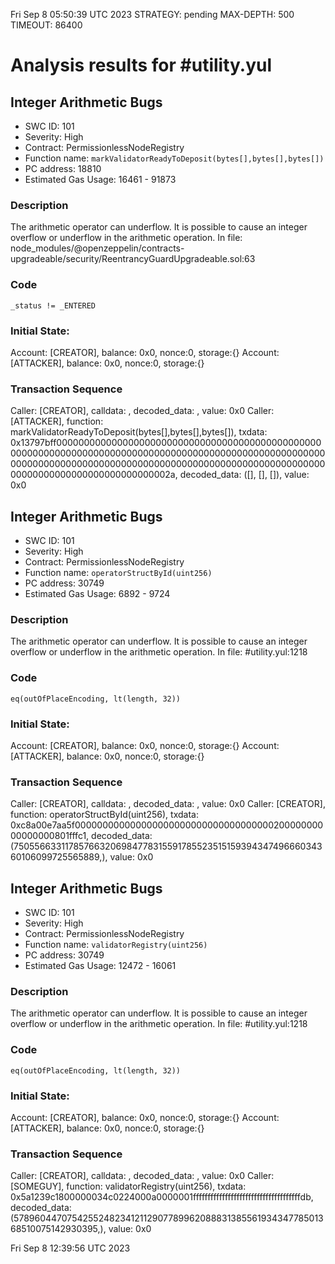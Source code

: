 Fri Sep  8 05:50:39 UTC 2023
STRATEGY: pending
MAX-DEPTH: 500
TIMEOUT: 86400
# Analysis results for #utility.yul

## Integer Arithmetic Bugs
- SWC ID: 101
- Severity: High
- Contract: PermissionlessNodeRegistry
- Function name: `markValidatorReadyToDeposit(bytes[],bytes[],bytes[])`
- PC address: 18810
- Estimated Gas Usage: 16461 - 91873

### Description

The arithmetic operator can underflow.
It is possible to cause an integer overflow or underflow in the arithmetic operation.
In file: node_modules/@openzeppelin/contracts-upgradeable/security/ReentrancyGuardUpgradeable.sol:63

### Code

```
_status != _ENTERED
```

### Initial State:

Account: [CREATOR], balance: 0x0, nonce:0, storage:{}
Account: [ATTACKER], balance: 0x0, nonce:0, storage:{}

### Transaction Sequence

Caller: [CREATOR], calldata: , decoded_data: , value: 0x0
Caller: [ATTACKER], function: markValidatorReadyToDeposit(bytes[],bytes[],bytes[]), txdata: 0x13797bff00000000000000000000000000000000000000000000000000000000000000000000000000000000000000000000000000000000000000000000000000000000000000000000000000000000000000000000000000000000000000000000002a, decoded_data: ([], [], []), value: 0x0


## Integer Arithmetic Bugs
- SWC ID: 101
- Severity: High
- Contract: PermissionlessNodeRegistry
- Function name: `operatorStructById(uint256)`
- PC address: 30749
- Estimated Gas Usage: 6892 - 9724

### Description

The arithmetic operator can underflow.
It is possible to cause an integer overflow or underflow in the arithmetic operation.
In file: #utility.yul:1218

### Code

```
eq(outOfPlaceEncoding, lt(length, 32))
```

### Initial State:

Account: [CREATOR], balance: 0x0, nonce:0, storage:{}
Account: [ATTACKER], balance: 0x0, nonce:0, storage:{}

### Transaction Sequence

Caller: [CREATOR], calldata: , decoded_data: , value: 0x0
Caller: [CREATOR], function: operatorStructById(uint256), txdata: 0xc8a00e7aa5f00000000000000000000000000000000000020000000000000000801fffc1, decoded_data: (75055663311785766320698477831559178552351515939434749666034360106099725565889,), value: 0x0


## Integer Arithmetic Bugs
- SWC ID: 101
- Severity: High
- Contract: PermissionlessNodeRegistry
- Function name: `validatorRegistry(uint256)`
- PC address: 30749
- Estimated Gas Usage: 12472 - 16061

### Description

The arithmetic operator can underflow.
It is possible to cause an integer overflow or underflow in the arithmetic operation.
In file: #utility.yul:1218

### Code

```
eq(outOfPlaceEncoding, lt(length, 32))
```

### Initial State:

Account: [CREATOR], balance: 0x0, nonce:0, storage:{}
Account: [ATTACKER], balance: 0x0, nonce:0, storage:{}

### Transaction Sequence

Caller: [CREATOR], calldata: , decoded_data: , value: 0x0
Caller: [SOMEGUY], function: validatorRegistry(uint256), txdata: 0x5a1239c1800000034c0224000a0000001fffffffffffffffffffffffffffffffffffffdb, decoded_data: (57896044707542552482341211290778996208883138556193434778501368510075142930395,), value: 0x0


Fri Sep  8 12:39:56 UTC 2023
